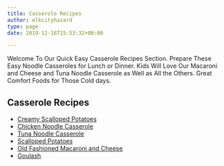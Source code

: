 ```yaml
---
title: Casserole Recipes
author: elkcityhazard
type: page
date: 2019-12-16T15:53:32+00:00

---
```

Welcome To Our Quick Easy Casserole Recipes Section. Prepare These Easy Noodle Casseroles for Lunch or Dinner. Kids Will Love Our Macaroni and Cheese and Tuna Noodle Casserole as Well as All the Others. Great Comfort Foods for Those Cold days.

## Casserole Recipes

  * [Creamy Scalloped Potatoes][1]
  * [Chicken Noodle Casserole][2]
  * [Tuna Noodle Casserole][3]
  * [Scalloped Potatoes][4]
  * [Old Fashioned Macaroni and Cheese][5]
  * [Goulash][6]

 [1]: /wordpress/index.php/chef-franks-seasoning-recipes/creamy-scalloped-potatoes/
 [2]: /wordpress/index.php/chef-franks-seasoning-recipes/chicken-noodle-casserole/
 [3]: /wordpress/index.php/chef-franks-seasoning-recipes/tuna-noodle-casserole/
 [4]: /wordpress/index.php/chef-franks-seasoning-recipes/scalloped-potatoes-grandmas-comfort-food/
 [5]: /wordpress/index.php/casserole-recipes/old-fashioned-macaroni-and-cheese-recipe/
 [6]: /wordpress/index.php/chef-franks-seasoning-recipes/goulash-with-ground-beef/